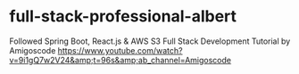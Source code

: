 # full-stack-professional-albert
Followed Spring Boot, React.js &amp; AWS S3 Full Stack Development Tutorial by Amigoscode https://www.youtube.com/watch?v=9i1gQ7w2V24&amp;t=96s&amp;ab_channel=Amigoscode
